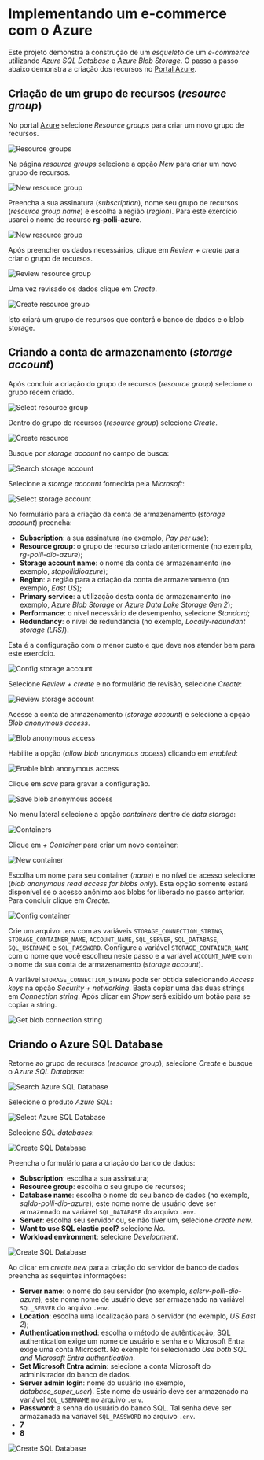 # Implementando um e-commerce com o Azure

Este projeto demonstra a construção de um *esqueleto* de um *e-commerce* utilizando *Azure SQL Database* e *Azure Blob Storage*. O passo a passo abaixo demonstra a criação dos recursos no [Portal Azure](https://portal.azure.com).

## Criação de um grupo de recursos (*resource group*)

No portal [Azure](https://portal.azure.com) selecione *Resource groups* para criar um novo grupo de recursos.

![Resource groups](images/image001.png)

Na página *resource groups* selecione a opção *New* para criar um novo grupo de recursos.

![New resource group](images/image002.png)

Preencha a sua assinatura (*subscription*), nome seu grupo de recursos (*resource group name*) e escolha a região (*region*). Para este exercício usarei o nome de recurso **rg-polli-azure**.

![New resource group](images/image003.png)

Após preencher os dados necessários, clique em *Review + create* para criar o grupo de recursos.

![Review resource group](images/image004.png)

Uma vez revisado os dados clique em *Create*.

![Create resource group](images/image005.png)

Isto criará um grupo de recursos que conterá o banco de dados e o blob storage.

## Criando a conta de armazenamento (*storage account*)

Após concluir a criação do grupo de recursos (*resource group*) selecione o grupo recém criado.

![Select resource group](images/image006.png)

Dentro do grupo de recursos (*resource group*) selecione *Create*.

![Create resource](images/image007.png)

Busque por *storage account* no campo de busca:

![Search storage account](images/image008.png)

Selecione a *storage account* fornecida pela *Microsoft*:

![Select storage account](images/image009.png)

No formulário para a criação da conta de armazenamento (*storage account*) preencha:

* **Subscription**: a sua assinatura (no exemplo, *Pay per use*);
* **Resource group**: o grupo de recurso criado anteriormente (no exemplo, *rg-polli-dio-azure*);
* **Storage account name**: o nome da conta de armazenamento (no exemplo, *stapollidioazure*);
* **Region**: a região para a criação da conta de armazenamento (no exemplo, *East US*);
* **Primary service**: a utilização desta conta de armazenamento (no exemplo, *Azure Blob Storage or Azure Data Lake Storage Gen 2*);
* **Performance**: o nível necessário de desempenho, selecione *Standard*;
* **Redundancy**: o nível de redundância (no exemplo, *Locally-redundant storage (LRS)*).

Esta é a configuração com o menor custo e que deve nos atender bem para este exercício.

![Config storage account](images/image010.png)

Selecione *Review + create* e no formulário de revisão, selecione *Create*:

![Review storage account](images/image011.png)

Acesse a conta de armazenamento (*storage account*) e selecione a opção *Blob anonymous access*.

![Blob anonymous access](images/image012.png)

Habilite a opção (*allow blob anonymous access*) clicando em *enabled*:

![Enable blob anonymous access](images/image012+1.png)

Clique em *save* para gravar a configuração.

![Save blob anonymous access](images/image014.png)

No menu lateral selecione a opção *containers* dentro de *data storage*:

![Containers](images/image015.png)

Clique em *+ Container* para criar um novo container:

![New container](images/image016.png)

Escolha um nome para seu container (*name*) e no nível de acesso selecione (*blob anonymous read access for blobs only*). Esta opção somente estará disponível se o acesso anônimo aos blobs for liberado no passo anterior. Para concluir clique em *Create*.

![Config container](images/image017.png)

Crie um arquivo `.env` com as variáveis `STORAGE_CONNECTION_STRING`, `STORAGE_CONTAINER_NAME`, `ACCOUNT_NAME`, `SQL_SERVER`, `SQL_DATABASE`, `SQL_USERNAME` e `SQL_PASSWORD`. Configure a variável `STORAGE_CONTAINER_NAME` com o nome que você escolheu neste passo e a variável `ACCOUNT_NAME` com o nome da sua conta de armazenamento (*storage account*).

A variável `STORAGE_CONNECTION_STRING` pode ser obtida selecionando *Access keys* na opção *Security + networking*. Basta copiar uma das duas strings em *Connection string*. Após clicar em *Show* será exibido um botão para se copiar a string.

![Get blob connection string](images/image018.png)

## Criando o Azure SQL Database

Retorne ao grupo de recursos (*resource group*), selecione *Create* e busque o *Azure SQL Database*:

![Search Azure SQL Database](images/image019.png)

Selecione o produto *Azure SQL*:

![Select Azure SQL Database](images/image020.png)

Selecione *SQL databases*:

![Create SQL Database](images/image021.png)


Preencha o formulário para a criação do banco de dados:

* **Subscription**: escolha a sua assinatura;
* **Resource group**: escolha o seu grupo de recursos;
* **Database name**: escolha o nome do seu banco de dados (no exemplo, *sqldb-polli-dio-azure*); este nome nome de usuário deve ser armazenado na variável `SQL_DATABASE` do arquivo `.env`.
* **Server**: escolha seu servidor ou, se não tiver um, selecione *create new*.
* **Want to use SQL elastic pool?** selecione *No*.
* **Workload environment**: selecione *Development*.

![Create SQL Database](images/image022.png)

Ao clicar em *create new* para a criação do servidor de banco de dados preencha as sequintes informações:

* **Server name**: o nome do seu servidor (no exemplo, *sqlsrv-polli-dio-azure*); este nome nome de usuário deve ser armazenado na variável `SQL_SERVER` do arquivo `.env`.
* **Location**: escolha uma localização para o servidor (no exemplo, *US East 2*);
* **Authentication method**: escolha o método de autênticação; SQL authentication exige um nome de usuário e senha e o Microsoft Entra exige uma conta Microsoft. No exemplo foi selecionado *Use both SQL and Microsoft Entra authentication*.
* **Set Microsoft Entra admin**: selecione a conta Microsoft do administrador do banco de dados.
* **Server admin login**: nome do usuário (no exemplo, *database_super_user*). Este nome de usuário deve ser armazenado na variável `SQL_USERNAME` no arquivo `.env`.
* **Password**: a senha do usuário do banco SQL. Tal senha deve ser armazanada na variável `SQL_PASSWORD` no arquivo `.env`.
* **7**
* **8**

![Create SQL Database](images/image023.png)